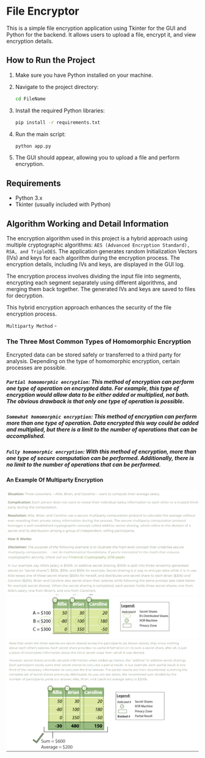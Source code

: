 # File Encryptor

This is a simple file encryption application using Tkinter for the GUI and Python for the backend. It allows users to upload a file, encrypt it, and view encryption details.

## How to Run the Project

1. Make sure you have Python installed on your machine.


2. Navigate to the project directory:

    ```bash
    cd FileName
    ```

3. Install the required Python libraries:

    ```bash
    pip install -r requirements.txt
    ```

4. Run the main script:

    ```bash
    python app.py
    ```

5. The GUI should appear, allowing you to upload a file and perform encryption.

## Requirements

- Python 3.x
- Tkinter (usually included with Python)

## Algorithm Working and Detail Information

The encryption algorithm used in this project is a hybrid approach using multiple cryptographic algorithms:
 `AES (Advanced Encryption Standard), RSA, and TripleDES`. The application generates random Initialization Vectors (IVs) and keys for each algorithm during the encryption process. The encryption details, including IVs and keys, are displayed in the GUI log.

The encryption process involves dividing the input file into segments, encrypting each segment separately using different algorithms, and merging them back together. The generated IVs and keys are saved to files for decryption.

This hybrid encryption approach enhances the security of the file encryption process.

`Multiparty Method` - 
### The Three Most Common Types of Homomorphic Encryption ###
Encrypted data can be stored safely or transferred to a third party for analysis. Depending on the type of homomorphic encryption, certain processes are possible.

##### `Partial homomorphic encryption`: This method of encryption can perform one type of operation on encrypted data. For example, this type of encryption would allow data to be either added or multiplied, not both. The obvious drawback is that only one type of operation is possible.

##### `Somewhat homomorphic encryption`: This method of encryption can perform more than one type of operation. Data encrypted this way could be added and multiplied, but there is a limit to the number of operations that can be accomplished.

##### `Fully homomorphic encryption`: With this method of encryption, more than one type of secure computation can be performed. Additionally, there is no limit to the number of operations that can be performed.

#### An Example Of Multiparty Encryption
![Example](/image/1.png)
![Example](/image/2.png)
![Example](/image/3.png)